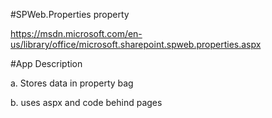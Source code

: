 #SPWeb.Properties property 

https://msdn.microsoft.com/en-us/library/office/microsoft.sharepoint.spweb.properties.aspx

#App Description

a. Stores data in property bag

b. uses aspx and code behind pages




